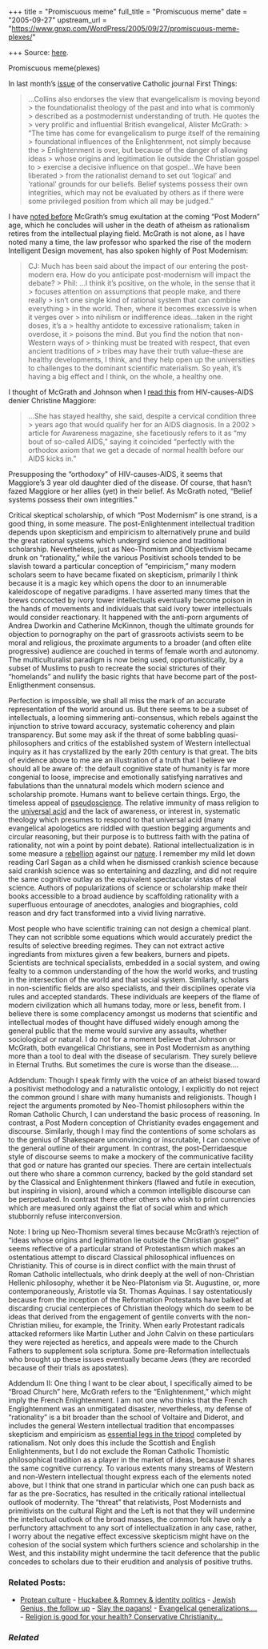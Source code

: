 +++
title = "Promiscuous meme"
full_title = "Promiscuous meme"
date = "2005-09-27"
upstream_url = "https://www.gnxp.com/WordPress/2005/09/27/promiscuous-meme-plexes/"

+++
Source: [here](https://www.gnxp.com/WordPress/2005/09/27/promiscuous-meme-plexes/).

Promiscuous meme(plexes)

In last month’s [issue](http://firstthings.com/ftissues/ft0508/public.html) of the conservative Catholic journal First Things:

> …Collins also endorses the view that evangelicalism is moving beyond > the foundationalist theology of the past and into what is commonly > described as a postmodernist understanding of truth. He quotes the > very prolific and influential British evangelical, Alister McGrath: > “The time has come for evangelicalism to purge itself of the remaining > foundational influences of the Enlightenment, not simply because the > Enlightenment is over, but because of the danger of allowing ideas > whose origins and legitimation lie outside the Christian gospel to > exercise a decisive influence on that gospel…We have been liberated > from the rationalist demand to set out ‘logical’ and ‘rational’ grounds for our beliefs. Belief systems possess their own integrities, which may not be evaluated by others as if there were some privileged position from which all may be judged.”

I have [noted before](https://www.gnxp.com/MT2/archives/002917.html) McGrath’s smug exultation at the coming “Post Modern” age, which he concludes will usher in the death of atheism as rationalism retires from the intellectual playing field. McGrath is not alone, as I have noted many a time, the law professor who sparked the rise of the modern Intelligent Design movement, has also spoken highly of Post Modernism:

> CJ: Much has been said about the impact of our entering the post-modern era. How do you anticipate post-modernism will impact the debate? >
> Phil: …I think it’s positive, on the whole, in the sense that it > focuses attention on assumptions that people make, and there really > isn’t one single kind of rational system that can combine everything > in the world. Then, where it becomes excessive is when it verges over > into nihilism or indifference ideas…taken in the right doses, it’s a > healthy antidote to excessive rationalism; taken in overdose, it > poisons the mind. But you find the notion that non-Western ways of > thinking must be treated with respect, that even ancient traditions of > tribes may have their truth value–these are healthy developments, I think, and they help open up the universities to challenges to the dominant scientific materialism. So yeah, it’s having a big effect and I think, on the whole, a healthy one.

I thought of McGrath and Johnson when I [read this](http://ktla.trb.com/news/local/la-me-eliza24sep24,0,2413234.story?coll=ktla-news-1) from HIV-causes-AIDS denier Christine Maggiore:

> …She has stayed healthy, she said, despite a cervical condition three > years ago that would qualify her for an AIDS diagnosis. In a 2002 > article for Awareness magazine, she facetiously refers to it as “my bout of so-called AIDS,” saying it coincided “perfectly with the orthodox axiom that we get a decade of normal health before our AIDS kicks in.”

Presupposing the “orthodoxy” of HIV-causes-AIDS, it seems that Maggiore’s 3 year old daughter died of the disease. Of course, that hasn’t fazed Maggiore or her allies (yet) in their belief. As McGrath noted, “Belief systems possess their own integrities.”

Critical skeptical scholarship, of which “Post Modernism” is one strand, is a good thing, in some measure. The post-Enlightenment intellectual tradition depends upon skepticism and empiricism to alternatively prune and build the great rational systems which undergird science and traditional scholarship. Nevertheless, just as Neo-Thomism and Objectivism became drunk on “rationality,” while the various Positivist schools tended to be slavish toward a particular conception of “empiricism,” many modern scholars seem to have became fixated on skepticism, primarily I think because it is a magic key which opens the door to an innumerable kaleidoscope of negative paradigms. I have asserted many times that the brews concocted by ivory tower intellectuals eventually become poison in the hands of movements and individuals that said ivory tower intellectuals would consider reactionary. It happened with the anti-porn arguments of Andrea Dworkin and Catherine McKinnon, though the ultimate grounds for objection to pornography on the part of grassroots activists seem to be moral and religious, the proximate arguments to a broader (and often elite progressive) audience are couched in terms of female worth and autonomy. The multiculturalist paradigm is now being used, opportunistically, by a subset of Muslims to push to recreate the social strictures of their “homelands” and nullify the basic rights that have become part of the post-Enligthenment consensus.

Perfection is impossible, we shall all miss the mark of an accurate representation of the world around us. But there seems to be a subset of intellectuals, a looming simmering anti-consensus, which rebels against the injunction to strive toward accuracy, systematic coherency and plain transparency. But some may ask if the threat of some babbling quasi-philosophers and critics of the established system of Western intellectual inquiry as it has crystallized by the early 20th century is that great. The bits of evidence above to me are an illustration of a truth that I believe we should all be aware of: the default cognitive state of humanity is far more congenial to loose, imprecise and emotionally satisfying narratives and fabulations than the unnatural models which modern science and scholarship promote. Humans want to believe certain things. Ergo, the timeless appeal of [pseudoscience](https://www.gnxp.com/blog/2005/09/common-evocations.php). The relative immunity of mass religion to the [universal acid](http://serendip.brynmawr.edu/sci_cult/evolit/s05/web2/ecarey.html) and the lack of awareness, or interest in, systematic theology which presumes to respond to that universal acid (many evangelical apologetics are riddled with question begging arguments and circular reasoning, but their purpose is to buttress faith with the patina of rationality, not win a point by point debate). Rational intellectualization is in some measure a [rebellion](https://www.amazon.com/exec/obidos/ASIN/0226770893/geneexpressio-20/002-4616924-4272818) against our [nature](https://www.amazon.com/exec/obidos/ASIN/0674910192/geneexpressio-20/002-4616924-4272818). I remember my mild let down reading Carl Sagan as a child when he dismissed crankish science because said crankish science was so entertaining and dazzling, and did not require the same cognitive outlay as the equivalent spectacular vistas of real science. Authors of popularizations of science or scholarship make their books accessible to a broad audience by scaffolding rationality with a superfluous entourage of anecdotes, analogies and biographies, cold reason and dry fact transformed into a vivid living narrative.

Most people who have scientific training can not design a chemical plant. They can not scribble some equations which would accurately predict the results of selective breeding regimes. They can not extract active ingrediants from mixtures given a few beakers, burners and pipets. Scientists are technical specialists, embedded in a social system, and owing fealty to a common understanding of the how the world works, and trusting in the intersection of the world and that social system. Similarly, scholars  
in non-scientific fields are also specialists, and their disciplines operate via rules and accepted standards. These individuals are keepers of the flame of modern civilization which all humans today, more or less, benefit from. I believe there is some complacency amongst us moderns that scientific and intellectual modes of thought have diffused widely enough among the general public that the meme would survive any assaults, whether sociological or natural. I do not for a moment believe that Johnson or McGrath, both evangelical Christians, see in Post Modernism as anything more than a tool to deal with the disease of secularism. They surely believe in Eternal Truths. But sometimes the cure is worse than the disease….

Addendum: Though I speak firmly with the voice of an atheist biased toward a positivist methodology and a naturalistic ontology, I explicitly do not reject the common ground I share with many humanists and religionists. Though I reject the arguments promoted by Neo-Thomist philosophers within the Roman Catholic Church, I can understand the basic process of reasoning. In contrast, a Post Modern conception of Christianity evades engagement and discourse. Similarly, though I may find the contentions of some scholars as to the genius of Shakespeare unconvincing or inscrutable, I can conceive of the general outline of their argument. In contrast, the post-Derridaesque style of discourse seems to make a mockery of the communicative facility that god or nature has granted our species. There are certain intellectuals out there who share a common currency, backed by the gold standard set by the Classical and Enlightenment thinkers (flawed and futile in execution, but inspiring in vision), around which a common intelligible discourse can be perpetuated. In contrast there other others who wish to print currencies which are measured only against the fiat of social whim and which stubbornly refuse interconversion.

Note: I bring up Neo-Thomism several times because McGrath’s rejection of “ideas whose origins and legitimation lie outside the Christian gospel” seems reflective of a particular strand of Protestantism which makes an ostentatious attempt to discard Classical philosophical influences on Christianity. This of course is in direct conflict with the main thrust of Roman Catholic intellectuals, who drink deeply at the well of non-Christian Hellenic philosophy, whether it be Neo-Platonism via St. Augustine, or, more contemporaneously, Aristotle via St. Thomas Aquinas. I say ostentatiously because from the inception of the Reformation Protestants have balked at discarding crucial centerpieces of Christian theology which do seem to be ideas that derived from the engagement of gentile converts with the non-Christian milieu, for example, the Trinity. When early Protestant radicals attacked reformers like Martin Luther and John Calvin on these particulars they were rejected as heretics, and appeals were made to the Church Fathers to supplement sola scriptura. Some pre-Reformation intellectuals who brought up these issues eventually became Jews (they are recorded because of their trials as apostates).

Addendum II: One thing I want to be clear about, I specifically aimed to be “Broad Church” here, McGrath refers to the “Enlightenment,” which might imply the French Enlightenment. I am not one who thinks that the French Englightenment was an unmitigated disaster, nevertheless, my defense of “rationality” is a bit broader than the school of Voltaire and Diderot, and includes the general Western intellectual tradition that encompasses skepticism and empiricism as [essential legs in the tripod](https://www.gnxp.com/MT2/archives/001323.html) completed by rationalism. Not only does this include the Scottish and English Enlightenments, but I do not exclude the Roman Catholic Thomistic philosophical tradition as a player in the market of ideas, because it shares the same cognitive currency. To various extents many streams of Western and non-Western intellectual thought express each of the elements noted above, but I think that one strand in particular which one can push back as far as the pre-Socratics, has resulted in the critically rational intellectual outlook of modernity. The “threat” that relativists, Post Modernists and primitivists on the cultural Right and the Left is not that they will undermine the intellectual outlook of the broad masses, the common folk have only a perfunctory attachment to any sort of intellectualization in any case, rather, I worry about the negative effect excessive skepticism might have on the cohesion of the social system which furthers science and scholarship in the West, and this instability might undermine the tacit deference that the public concedes to scholars due to their erudition and analysis of positive truths.

### Related Posts:

- [Protean
  culture](https://www.gnxp.com/WordPress/2006/08/13/protean-culture/) - [Huckabee & Romney & identity
  politics](https://www.gnxp.com/WordPress/2008/01/19/huckabee-romney-identity-politics/) - [Jewish Genius, the follow
  up](https://www.gnxp.com/WordPress/2007/07/07/jewish-genius-the-follow-up/) - [Slay the
  pagans!](https://www.gnxp.com/WordPress/2006/11/04/slay-the-pagans/) - [Evangelical
  generalizations....](https://www.gnxp.com/WordPress/2005/05/22/evangelical-generalizations/) - [Religion is good for your health? Conservative
  Christianity…](https://www.gnxp.com/WordPress/2008/07/05/religion-is-good-for-your-health-conservative-christianity-bad/)

### *Related*

[](https://www.addtoany.com/add_to/facebook?linkurl=https%3A%2F%2Fwww.gnxp.com%2FWordPress%2F2005%2F09%2F27%2Fpromiscuous-meme-plexes%2F&linkname=Promiscuous%20meme%28plexes%29 "Facebook")[](https://www.addtoany.com/add_to/twitter?linkurl=https%3A%2F%2Fwww.gnxp.com%2FWordPress%2F2005%2F09%2F27%2Fpromiscuous-meme-plexes%2F&linkname=Promiscuous%20meme%28plexes%29 "Twitter")[](https://www.addtoany.com/add_to/email?linkurl=https%3A%2F%2Fwww.gnxp.com%2FWordPress%2F2005%2F09%2F27%2Fpromiscuous-meme-plexes%2F&linkname=Promiscuous%20meme%28plexes%29 "Email")[](https://www.addtoany.com/share)
